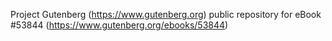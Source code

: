 Project Gutenberg (https://www.gutenberg.org) public repository for
eBook #53844 (https://www.gutenberg.org/ebooks/53844)

